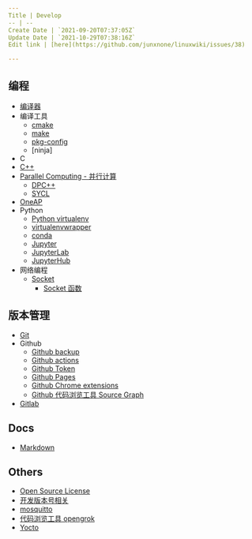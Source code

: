 ```yaml
---
Title | Develop
-- | --
Create Date | `2021-09-20T07:37:05Z`
Update Date | `2021-10-29T07:38:16Z`
Edit link | [here](https://github.com/junxnone/linuxwiki/issues/38)

---
```

## 编程
- [编译器](/Compiler)
- 编译工具
  - [cmake](./cmake)
  - [make](./Make)
  - [pkg-config](/pkg_config)
  - [ninja]
- C
- [C++](/CPP)
- [Parallel Computing - 并行计算](/Parallel_Computing)
  - [DPC++](/DPCPP)
  - [SYCL](/SYCL)
- [OneAP](/OneAPI)
- Python
  - [Python virtualenv](./Python_virtualenv)
  - [virtualenvwrapper](./virtualenvwrapper)
  - [conda](./conda)
  - [Jupyter](./Jupyter)
  - [JupyterLab](./JupyterLab)
  - [JupyterHub](./JupyterHub)
- 网络编程
  - [Socket](/Socket)
    - [Socket 函数](/Socket_Function)

## 版本管理
- [Git](./Git)
- Github
  - [Github backup](./Github_backup)
  - [Github actions](./Github_actions)
  - [Github Token](./Github_Token)
  - [Github Pages](./Github_Pages)
  - [Github Chrome extensions](./Github_Chrome_extensions)
  - [Github 代码浏览工具 Source Graph](/Sourcegraph)
- [Gitlab](./Gitlab)

## Docs
- [Markdown](./Markdown)

## Others
- [Open Source License](./Open_Source_License)
- [开发版本号相关](/Version)
- [mosquitto](./mosquitto)
- [代码浏览工具 opengrok](/Tools_opengrok)
- [Yocto](/Yocto)

